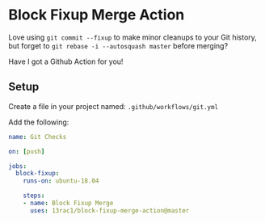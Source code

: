 # Block Fixup Merge Action

Love using `git commit --fixup` to make minor cleanups to your Git history, but
forget to `git rebase -i --autosquash master` before merging?

Have I got a Github Action for you!

## Setup

Create a file in your project named: `.github/workflows/git.yml`

Add the following:

```yaml
name: Git Checks

on: [push]

jobs:
  block-fixup:
    runs-on: ubuntu-18.04

    steps:
    - name: Block Fixup Merge
      uses: 13rac1/block-fixup-merge-action@master
```
